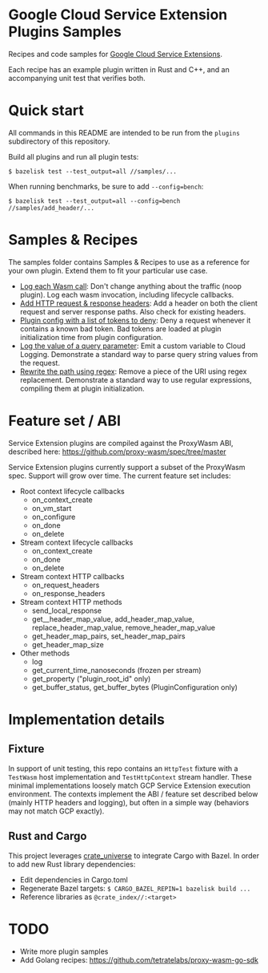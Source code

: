 # Google Cloud Service Extension Plugins Samples

Recipes and code samples for
[Google Cloud Service Extensions](https://cloud.google.com/service-extensions/).

Each recipe has an example plugin written in Rust and C++, and an accompanying
unit test that verifies both.

# Quick start

All commands in this README are intended to be run from the `plugins` subdirectory of this repository.

Build all plugins and run all plugin tests:

`$ bazelisk test --test_output=all //samples/...`

When running benchmarks, be sure to add `--config=bench`:

`$ bazelisk test --test_output=all --config=bench //samples/add_header/...`

# Samples & Recipes

The samples folder contains Samples & Recipes to use as a reference for your own
plugin. Extend them to fit your particular use case.

*   [Log each Wasm call](samples/noop_logs): Don't change anything about the
    traffic (noop plugin). Log each wasm invocation, including lifecycle
    callbacks.
*   [Add HTTP request & response headers](samples/add_header): Add a header on
    both the client request and server response paths. Also check for existing
    headers.
*   [Plugin config with a list of tokens to deny](samples/config_denylist): Deny
    a request whenever it contains a known bad token. Bad tokens are loaded at
    plugin initialization time from plugin configuration.
*   [Log the value of a query parameter](samples/query_log): Emit a custom
    variable to Cloud Logging. Demonstrate a standard way to parse query string
    values from the request.
*   [Rewrite the path using regex](samples/regex_rewrite): Remove a piece of the
    URI using regex replacement. Demonstrate a standard way to use regular
    expressions, compiling them at plugin initialization.

# Feature set / ABI

Service Extension plugins are compiled against the ProxyWasm ABI, described here:
https://github.com/proxy-wasm/spec/tree/master

Service Extension plugins currently support a subset of the ProxyWasm spec. Support
will grow over time. The current feature set includes:

*   Root context lifecycle callbacks
    *   on_context_create
    *   on_vm_start
    *   on_configure
    *   on_done
    *   on_delete
*   Stream context lifecycle callbacks
    *   on_context_create
    *   on_done
    *   on_delete
*   Stream context HTTP callbacks
    *   on_request_headers
    *   on_response_headers
*   Stream context HTTP methods
    *   send_local_response
    *   get__header_map_value, add_header_map_value, replace_header_map_value,
        remove_header_map_value
    *   get_header_map_pairs, set_header_map_pairs
    *   get_header_map_size
*   Other methods
    *   log
    *   get_current_time_nanoseconds (frozen per stream)
    *   get_property ("plugin_root_id" only)
    *   get_buffer_status, get_buffer_bytes (PluginConfiguration only)

# Implementation details

## Fixture

In support of unit testing, this repo contains an `HttpTest` fixture with a
`TestWasm` host implementation and `TestHttpContext` stream handler. These
minimal implementations loosely match GCP Service Extension execution
environment. The contexts implement the ABI / feature set described below
(mainly HTTP headers and logging), but often in a simple way (behaviors may not
match GCP exactly).

## Rust and Cargo

This project leverages
[crate_universe](http://bazelbuild.github.io/rules_rust/crate_universe.html) to
integrate Cargo with Bazel. In order to add new Rust library dependencies:

*   Edit dependencies in Cargo.toml
*   Regenerate Bazel targets: `$ CARGO_BAZEL_REPIN=1 bazelisk build ...`
*   Reference libraries as `@crate_index//:<target>`

# TODO

*   Write more plugin samples
*   Add Golang recipes: https://github.com/tetratelabs/proxy-wasm-go-sdk
